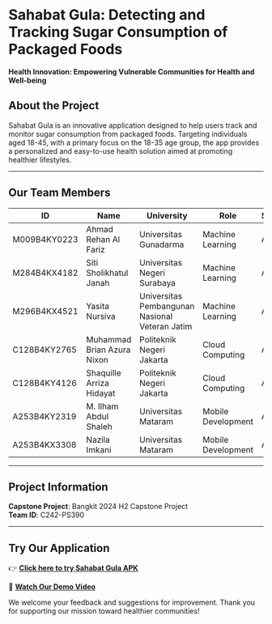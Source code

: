 # Sahabat Gula: Detecting and Tracking Sugar Consumption of Packaged Foods

**Health Innovation: Empowering Vulnerable Communities for Health and Well-being**

## About the Project
Sahabat Gula is an innovative application designed to help users track and monitor sugar consumption from packaged foods. Targeting individuals aged 18-45, with a primary focus on the 18-35 age group, the app provides a personalized and easy-to-use health solution aimed at promoting healthier lifestyles.

---

## Our Team Members

| ID                    | Name                       | University                                      | Role                 | Status  |
|----------------------|----------------------------|------------------------------------------------|----------------------|---------|
| M009B4KY0223         | Ahmad Rehan Al Fariz      | Universitas Gunadarma                          | Machine Learning     | Active  |
| M284B4KX4182         | Siti Sholikhatul Janah    | Universitas Negeri Surabaya                   | Machine Learning     | Active  |
| M296B4KX4521         | Yasita Nursiva            | Universitas Pembangunan Nasional Veteran Jatim | Machine Learning     | Active  |
| C128B4KY2765         | Muhammad Brian Azura Nixon| Politeknik Negeri Jakarta                     | Cloud Computing      | Active  |
| C128B4KY4126         | Shaquille Arriza Hidayat | Politeknik Negeri Jakarta                     | Cloud Computing      | Active  |
| A253B4KY2319         | M. Ilham Abdul Shaleh     | Universitas Mataram                            | Mobile Development   | Active  |
| A253B4KX3308         | Nazila Imkani             | Universitas Mataram                            | Mobile Development   | Active  |

---

## Project Information
**Capstone Project**: Bangkit 2024 H2 Capstone Project  
**Team ID**: C242-PS390

---

## Try Our Application
👉 **[Click here to try Sahabat Gula APK]([https://bit.ly/SahabatGulaTryOurApp](https://drive.google.com/file/d/1mwwooEmMxU85k6IxS9L6MUs0kqUCAYpX/view?usp=drive_link))**  

🎥 **[Watch Our Demo Video](https://bit.ly/SahabatGulaDemoVideo)**  

We welcome your feedback and suggestions for improvement. Thank you for supporting our mission toward healthier communities!
